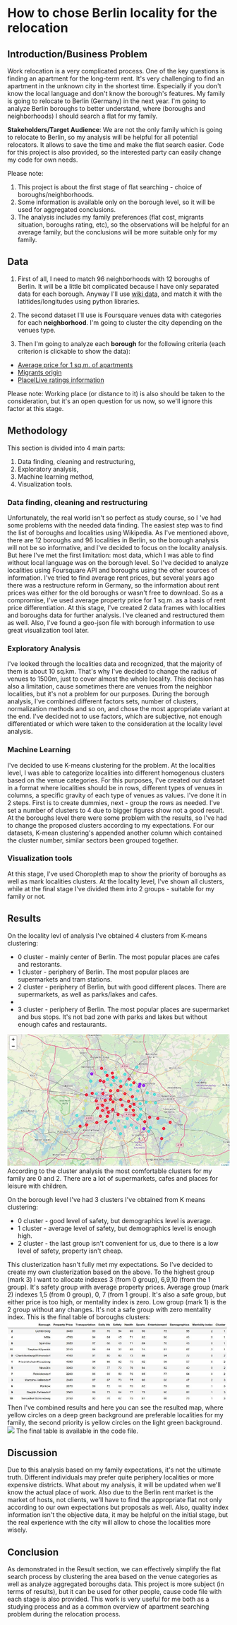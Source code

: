 <h1>How to chose Berlin locality for the relocation</h1>


<h2>Introduction/Business Problem</h2>

Work relocation is a very complicated process. One of the key questions is finding an apartment for the long-term rent.
It's very challenging to find an apartment in the unknown city in the shortest time. Especially if you don't know the local language and don't know the borough's features. 
My family is going to relocate to Berlin (Germany) in the next year. I'm going to analyze Berlin boroughs to better understand, where (boroughs and neighborhoods) I should search a flat for my family.

<b>Stakeholders/Target Audience</b>: We are not the only family which is going to relocate to Berlin, so my analysis will be helpful for all potential relocators. It allows to save the time and make the flat search easier. Code for this project is also provided, so the interested party can easily change my code for own needs.

Please note: 
1) This project is about the first stage of flat searching - choice of boroughs/neighborhoods.
2) Some information is available only on the borough level, so it will be used for aggregated conclusions.
3) The analysis includes my family preferences (flat cost, migrants situation, boroughs rating, etc), so the observations will be helpful for an average family, but the conclusions will be more suitable only for my family. 


<h2>Data</h2>

1) First of all, I need to match 96 neighborhoods with 12 boroughs of Berlin. It will be a little bit complicated because I have only separated data for each borough. 
Anyway I'll use <a href="https://en.wikipedia.org/wiki/Boroughs_and_neighborhoods_of_Berlin">wiki data</a>, and match it with the latitides/longitudes using python libraries.

2) The second dataset I'll use is Foursquare venues data with categories for each <b>neighborhood</b>. I'm going to cluster the city depending on the venues type.

3) Then I'm going to analyze each <b>borough</b> for the following criteria (each criterion is clickable to show the data):
<ul>
	<li><a href="https://www.firstcitiz.com/about-berlin/berlin-property-prices.html">Average price for 1 sq.m. of apartments</a></li>
	<li><a href="https://en.wikipedia.org/wiki/Demographics_of_Berlin">Migrants origin</a></li>
	<li><a href="https://api.placeilive.com/v1/">PlaceILive ratings information</a></li>
</ul>

Please note: Working place (or distance to it) is also should be taken to the consideration, but it's an open question for us now, so we'll ignore this factor at this stage.


<h2>Methodology</h2>

This section is divided into 4 main parts:
<ol>
	<li>Data finding, cleaning and restructuring,</li>
	<li>Exploratory analysis,</li>
	<li>Machine learning method,</li>
	<li>Visualization tools.</li>
</ol>
<h3>Data finding, cleaning and restructuring</h3>
Unfortunately, the real world isn't so perfect as study course, so I 've had some problems with the needed data finding. The easiest step was to find the list of boroughs and localities using Wikipedia. As I've mentioned above, there are 12 boroughs and 96 localities in Berlin, so the borough analysis will not be so informative, and I've decided to focus on the locality analysis. But here I've met the first limitation: most data, which I was able to find without local language was on the borough level. So I've decided to analyze localities using Foursquare API and boroughs using the other sources of information. I've tried to find average rent prices, but several years ago there was a restructure reform in Germany, so the information about rent prices was either for the old boroughs or wasn't free to download. So as a compromise, I've used average property price for 1 sq.m. as a basis of rent price differentiation.
At this stage, I've created 2 data frames with localities and boroughs data for further analysis. I've cleaned and restructured them as well. Also, I've found a geo-json file with borough information to use great visualization tool later.
 
<h3>Exploratory Analysis</h3>
I've looked through the localities data and recognized, that the majority of them is about 10 sq.km. That's why I've decided to change the radius of venues to 1500m, just to cover almost the whole locality. This decision has also a limitation, cause sometimes there are venues from the neighbor localities, but it's not a problem for our purposes. 
During the borough analysis, I've combined different factors sets, number of clusters, normalization methods and so on, and chose the most appropriate variant at the end. I've decided not to use factors, which are subjective, not enough differentiated or which were taken to the consideration at the locality level analysis. 

<h3>Machine Learning</h3>
I've decided to use K-means clustering for the problem. 
At the localities level, I was able to categorize localities into different homogenous clusters based on the venue categories. For this purposes, I've created our dataset in a format where localities should be in rows, different types of venues in columns, a specific gravity of each type of venues as values. I've done it in 2 steps. First is to create dummies, next - group the rows as needed. I've set a number of clusters to 4 due to bigger figures show not a good result.
At the boroughs level there were some problem with the results, so I've had to change the proposed clusters according to my expectations.
For our datasets, K-mean clustering's appended another column which contained the cluster number, similar sectors been grouped together.

<h3>Visualization tools</h3>
At this stage, I've used Choropleth map to show the priority of boroughs as well as mark localities clusters. 
At the locality level, I've shown all clusters, while at the final stage I've divided them into 2 groups - suitable for my family or not.


<h2>Results</h2>
On the locality levl of analysis I've obtained 4 clusters from K-means clustering:
<ul>
	<li>0 cluster - mainly center of Berlin. The most popular places are cafes and restorants.</li>
	<li>1 cluster - periphery of Berlin. The most popular places are supermarkets and tram stations. </li>
	<li>2 cluster - periphery of Berlin, but with good different places. There are supermarkets, as well as parks/lakes and cafes.<li>
	<li>3 cluster - periphery of Berlin. The most popular places are supermarket and bus stops. It's not bad zone with parks and lakes but without enough cafes and restaurants.</li>
</ul>
<img src='localities.jpg'>
According to the cluster analysis the most comfortable clusters for my family are 0 and 2. There are a lot of supermarkets, cafes and places for leisure with children.

On the borough level I've had 3 clusters I've obtained from K means clustering:
<ul>
	<li>0 cluster - good level of safety, but demographics level is average.</li>
	<li>1 cluster - average level of safety, but demographics level is enough high.</li>
	<li>2 cluster - the last group isn't convenient for us, due to there is a low level of safety, property isn't cheap.
</ul>
This clusterization hasn't fully met my expectations. So I've decided to create my own clusterization based on the above.
To the highest group (mark 3) I want to allocate indexes 3 (from 0 group), 6,9,10 (from the 1 group). It's safety group with average property prices.
Average group (mark 2) indexes 1,5 (from 0 group), 0, 7 (from 1 group). It's also a safe group, but either price is too high, or mentality index is zero.
Low group (mark 1) is the 2 group without any changes. It's not a safe group with zero mentality index.
This is the final table of boroughs clusters:
<img src='boroughs.jpg'>
Then I've combined results and here you can see the resulted map, where yellow circles on a deep green background are preferable localities for my family, the second priority is yellow circles on the light green background.
<img src='final_map.gpg'>
The final table is available in the code file.


<h2>Discussion</h2>
Due to this analysis based on my family expectations, it's not the ultimate truth. Different individuals may prefer quite periphery localities or more expensive districts. What about my analysis, it will be updated when we'll know the actual place of work. Also due to the Berlin rent market is the market of hosts, not clients, we'll have to find the appropriate flat not only according to our own expectations but proposals as well. Also, quality index information isn't the objective data, it may be helpful on the initial stage, but the real experience with the city will allow to chose the localities more wisely.


<h2>Conclusion</h2>
As demonstrated in the Result section, we can effectively simplify the flat search process by clustering the area based on the venue categories as well as analyze aggregated boroughs data. This project is more subject (in terms of results), but it can be used for other people, cause code file with each stage is also provided. This work is very useful for me both as a studying process and as a common overview of apartment searching problem during the relocation process.
